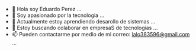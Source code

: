 - 👋  Hola soy Eduardo  Perez ...
- 👀  Soy apasionado por la tecnologia ... 
- 🌱  Actualmente estoy aprendiendo desarollo de sistemas ...
- 💞️  Estoy buscando colaborar en empresaS de tecnologias ...
- 📫  Pueden contactarme por medio de mi correo: lalo383596@gmail.com ...

<!---
Changes
--->
